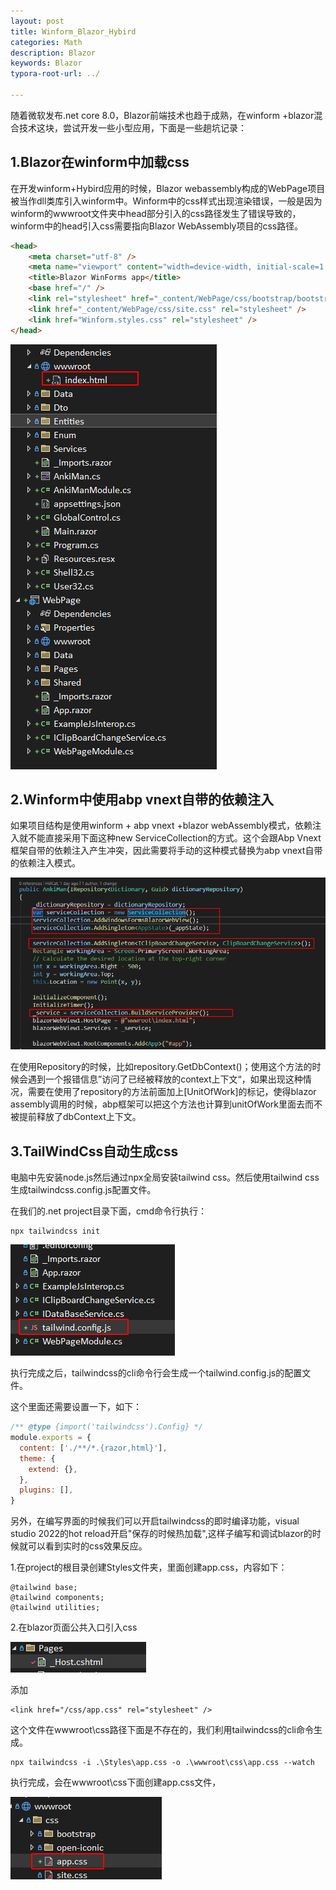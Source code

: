 ```yaml
---
layout: post
title: Winform_Blazor_Hybird
categories: Math
description: Blazor
keywords: Blazor
typora-root-url: ../

---
```


随着微软发布.net core 8.0，Blazor前端技术也趋于成熟，在winform +blazor混合技术这块，尝试开发一些小型应用，下面是一些趟坑记录：

## 1.Blazor在winform中加载css

在开发winform+Hybird应用的时候，Blazor webassembly构成的WebPage项目被当作dll类库引入winform中。Winform中的css样式出现渲染错误，一般是因为winform的wwwroot文件夹中head部分引入的css路径发生了错误导致的，winform中的head引入css需要指向Blazor WebAssembly项目的css路径。

````html
<head>
    <meta charset="utf-8" />
    <meta name="viewport" content="width=device-width, initial-scale=1.0, maximum-scale=1.0, user-scalable=no" />
    <title>Blazor WinForms app</title>
    <base href="/" />
    <link rel="stylesheet" href="_content/WebPage/css/bootstrap/bootstrap.min.css" />
    <link href="_content/WebPage/css/site.css" rel="stylesheet" />
    <link href="Winform.styles.css" rel="stylesheet" />
</head>

````

![image-20231203202408300](/images/posts/image-20231203202408300.png)

## 2.Winform中使用abp vnext自带的依赖注入

如果项目结构是使用winform + abp vnext +blazor webAssembly模式，依赖注入就不能直接采用下面这种new ServiceCollection的方式。这个会跟Abp Vnext框架自带的依赖注入产生冲突，因此需要将手动的这种模式替换为abp vnext自带的依赖注入模式。

![image-20231210144839532](/images/posts/image-20231210144839532.png)

在使用Repository的时候，比如repository.GetDbContext()；使用这个方法的时候会遇到一个报错信息”访问了已经被释放的context上下文“，如果出现这种情况，需要在使用了repository的方法前面加上[UnitOfWork]的标记，使得blazor assembly调用的时候，abp框架可以把这个方法也计算到unitOfWork里面去而不被提前释放了dbContext上下文。

## 3.TailWindCss自动生成css

电脑中先安装node.js然后通过npx全局安装tailwind css。然后使用tailwind css生成tailwindcss.config.js配置文件。

在我们的.net project目录下面，cmd命令行执行：

````shell
npx tailwindcss init
````

![image-20231223170157210](/images/posts/image-20231223170157210.png)



执行完成之后，tailwindcss的cli命令行会生成一个tailwind.config.js的配置文件。

这个里面还需要设置一下，如下：

````js
/** @type {import('tailwindcss').Config} */
module.exports = {
  content: ['./**/*.{razor,html}'],
  theme: {
    extend: {},
  },
  plugins: [],
}

````

另外，在编写界面的时候我们可以开启tailwindcss的即时编译功能，visual studio 2022的hot reload开启"保存的时候热加载",这样子编写和调试blazor的时候就可以看到实时的css效果反应。

1.在project的根目录创建Styles文件夹，里面创建app.css，内容如下：

```shel
@tailwind base;
@tailwind components;
@tailwind utilities;

```

2.在blazor页面公共入口引入css

![image-20231223190108390](/images/posts/image-20231223190108390.png)

添加

````shell
<link href="/css/app.css" rel="stylesheet" />
````

这个文件在wwwroot\css路径下面是不存在的，我们利用tailwindcss的cli命令生成。

````shell
npx tailwindcss -i .\Styles\app.css -o .\wwwroot\css\app.css --watch
````

执行完成，会在wwwroot\css下面创建app.css文件，

![image-20231223190341458](/images/posts/image-20231223190341458.png)

